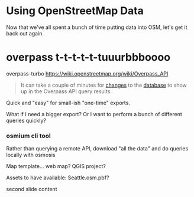 # Using OpenStreetMap Data

Now that we've all spent a bunch of time putting data into OSM,
let's get it back out again.

# overpass t-t-t-t-t-tuuurbbboooo

overpass-turbo
https://wiki.openstreetmap.org/wiki/Overpass_API

> It can take a couple of minutes for [changes](https://wiki.openstreetmap.org/wiki/Changeset "Changeset") to the [database](https://wiki.openstreetmap.org/wiki/Database "Database") to show up in the Overpass API query results.

Quick and "easy" for small-ish "one-time" exports.

What if I need a bigger export? Or I want to perform a bunch of different queries quickly?

### osmium cli tool

Rather than querying a remote API, download "all the data" and do queries locally with osmosis 

Map template... web map? 
QGIS project?

Assets to have available: Seattle.osm.pbf?


second slide content

